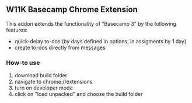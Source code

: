 ## W11K Basecamp Chrome Extension

This addon extends the functionality of "Basecamp 3" by the following features:
- quick-delay to-dos (by days defined in options, in assigments by 1 day)
- create to-dos directly from messages

### How-to use
1. download build folder
2. navigate to chrome://extensions
3. turn on developer mode
4. click on "load unpacked" and choose the build folder
